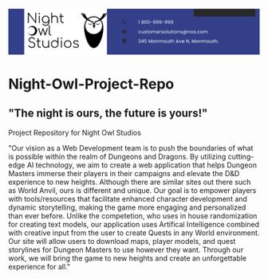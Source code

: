 ![alt text](Letterhead.png)
# Night-Owl-Project-Repo
## "The night is ours, the future is yours!"
Project Repository for Night Owl Studios


"Our vision as a Web Development team is to push the boundaries of what is possible within the realm of Dungeons and Dragons. By utilizing cutting-edge AI technology, we aim to create a web application that helps Dungeon Masters immerse their players in their campaigns and elevate the D&D experience to new heights. Although there are similar sites out there such as World Anvil, ours is different and unique. Our goal is to empower players with tools/resources that facilitate enhanced character development and dynamic storytelling, making the game more engaging and personalized than ever before. Unlike the competetion, who uses in house randomization for creating text models, our application uses Artifical Intelligence combined with creative input from the user to create Quests in any World environment. Our site will allow users to download maps, player models, and quest storylines for Dungeon Masters to use however they want. Through our work, we will bring the game to new heights and create an unforgettable experience for all."



